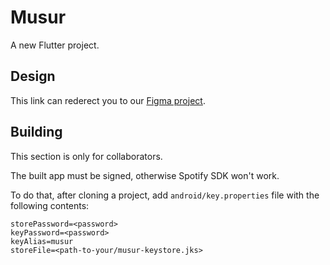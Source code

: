 # Musur

A new Flutter project.

## Design 

This link can rederect you to our [Figma project](https://www.figma.com/file/4YjNgWoq6JNSp1sFMbu3iB/Neumorphism-Music-App-(Community)?node-id=12%3A166).

## Building

This section is only for collaborators.

The built app must be signed, otherwise Spotify SDK won't work.

To do that, after cloning a project, add `android/key.properties` file with the
following contents:



```
storePassword=<password>
keyPassword=<password>
keyAlias=musur
storeFile=<path-to-your/musur-keystore.jks>
```
